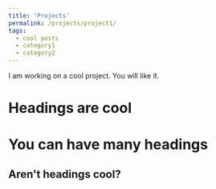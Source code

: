 ```yaml
---
title: 'Projects'
permalink: /projects/project1/
tags:
  - cool posts
  - category1
  - category2
---
```


I am working on a cool project. You will like it.

Headings are cool
======

You can have many headings
======

Aren't headings cool?
------
